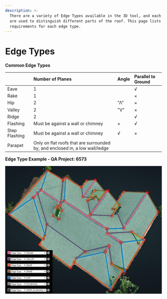 ```yaml
---
description: >-
  There are a variety of Edge Types available in the 3D tool, and each of them
  are used to distinguish different parts of the roof. This page lists the
  requirements for each edge type.
---
```


# Edge Types

**Common Edge Types**

|  | Number of Planes | Angle | Parallel to Ground |
| :--- | :--- | :--- | :--- |
| Eave | 1 |  | √ |
| Rake | 1 |  | × |
| Hip | 2 | "Λ" | × |
| Valley | 2 | "V" | × |
| Ridge | 2 |  | √ |
| Flashing | Must be against a wall or chimney | × | √ |
| Step Flashing | Must be against a wall or chimney | √ | × |
| Parapet | Only on flat roofs that are surrounded by, and enclosed in, a low wall/ledge |  |  |

**Edge Type Example - QA Project: 6573**

![edges](../.gitbook/assets/edge_classification.jpeg)


